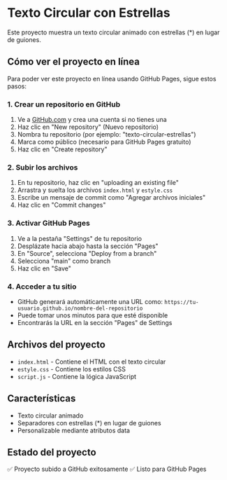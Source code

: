 # Texto Circular con Estrellas

Este proyecto muestra un texto circular animado con estrellas (*) en lugar de guiones.

## Cómo ver el proyecto en línea

Para poder ver este proyecto en línea usando GitHub Pages, sigue estos pasos:

### 1. Crear un repositorio en GitHub
1. Ve a [GitHub.com](https://github.com) y crea una cuenta si no tienes una
2. Haz clic en "New repository" (Nuevo repositorio)
3. Nombra tu repositorio (por ejemplo: "texto-circular-estrellas")
4. Marca como público (necesario para GitHub Pages gratuito)
5. Haz clic en "Create repository"

### 2. Subir los archivos
1. En tu repositorio, haz clic en "uploading an existing file"
2. Arrastra y suelta los archivos `index.html` y `estyle.css`
3. Escribe un mensaje de commit como "Agregar archivos iniciales"
4. Haz clic en "Commit changes"

### 3. Activar GitHub Pages
1. Ve a la pestaña "Settings" de tu repositorio
2. Desplázate hacia abajo hasta la sección "Pages"
3. En "Source", selecciona "Deploy from a branch"
4. Selecciona "main" como branch
5. Haz clic en "Save"

### 4. Acceder a tu sitio
- GitHub generará automáticamente una URL como: `https://tu-usuario.github.io/nombre-del-repositorio`
- Puede tomar unos minutos para que esté disponible
- Encontrarás la URL en la sección "Pages" de Settings

## Archivos del proyecto
- `index.html` - Contiene el HTML con el texto circular
- `estyle.css` - Contiene los estilos CSS
- `script.js` - Contiene la lógica JavaScript

## Características
- Texto circular animado
- Separadores con estrellas (*) en lugar de guiones
- Personalizable mediante atributos data

## Estado del proyecto
✅ Proyecto subido a GitHub exitosamente
✅ Listo para GitHub Pages
